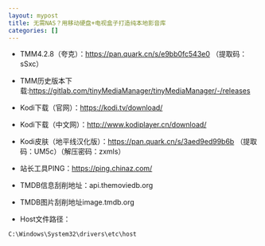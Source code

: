 ```yaml
---
layout: mypost
title: 无需NAS？用移动硬盘+电视盒子打造纯本地影音库
categories: []
---
```


- TMM4.2.8（夸克）：<https://pan.quark.cn/s/e9bb0fc543e0> （提取码：sSxc）

- TMM历史版本下载:<https://gitlab.com/tinyMediaManager/tinyMediaManager/-/releases>

- Kodi下载（官网）：<https://kodi.tv/download/>

- Kodi下载（中文网）：<http://www.kodiplayer.cn/download/>

- Kodi皮肤（地平线汉化版）：<https://pan.quark.cn/s/3aed9ed99b6b> （提取码：UM5c）（解压密码：zxmls）

- 站长工具PING：<https://ping.chinaz.com/>

- TMDB信息刮削地址：api.themoviedb.org

- TMDB图片刮削地址image.tmdb.org

- Host文件路径：

```
C:\Windows\System32\drivers\etc\host
```